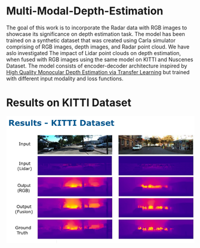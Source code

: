 # Multi-Modal-Depth-Estimation
The goal of this work is to incorporate the Radar data with RGB images to showcase its significance on depth estimation task.
The model has been trained on a synthetic dataset that was created using Carla simulator comprising of RGB images, depth images, and Radar point cloud.
We have aslo investigated The impact of Lidar point clouds on depth estimation, when
fused with RGB images using the same model on KITTI and Nuscenes Dataset.
The model consists of encoder-decoder architecture inspired by [High Quality Monocular Depth Estimation via Transfer Learning](https://arxiv.org/abs/1812.11941) but trained with different input modality and loss functions.

# Results on KITTI Dataset
![.](results/kitti_results.png) 
